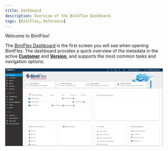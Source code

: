 ```yaml
---
title: Dashboard
description: Overview of the BimlFlex Dashboard.
tags: [BimlFlex, Reference]
---
```

Welcome to BimlFlex!

The [BimlFlex Dashboard](bimlflex-dashboard)  is the first screen you will see when opening BimlFlex. The dashboard provides a quick overview of the metadata in the active [**Customer**](bimlflex-concepts-customer) and [**Version**](bimlflex-concepts-version), and supports the most common tasks and navigation options.

![BimlFlex Dashboard Overview](images/bimlflex-dashboard.png "BimlFlex Dashboard")
